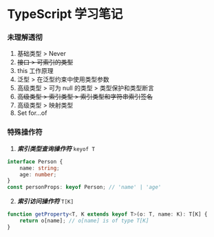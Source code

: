 TypeScript 学习笔记
====
### 未理解透彻

1. 基础类型 > Never
2. ~~接口 > 可索引的类型~~
3. this 工作原理
4. 泛型 > 在泛型约束中使用类型参数
5. 高级类型 > 可为 null 的类型 > 类型保护和类型断言
6. ~~高级类型 > 索引类型 > 索引类型和字符串索引签名~~
7. 高级类型 > 映射类型
8. Set for...of

### 特殊操作符

1. ***索引类型查询操作符*** `keyof T`
```typescript
interface Person {
    name: string;
    age: number;
}
const personProps: keyof Person; // 'name' | 'age'
```

2. ***索引访问操作符*** `T[K]`
```typescript
function getProperty<T, K extends keyof T>(o: T, name: K): T[K] {
    return o[name]; // o[name] is of type T[K]
}
```

